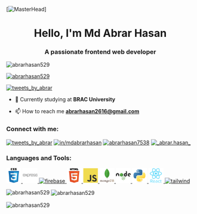 [![MasterHead](https://ibb.co.com/9Hd4L3g)]
<h1 align="center">Hello, I'm Md Abrar Hasan</h1>
<h3 align="center">A passionate frontend web developer</h3>

<p align="left"> <img src="https://komarev.com/ghpvc/?username=abrarhasan529&label=Profile%20views&color=0e75b6&style=flat" alt="abrarhasan529" /> </p>

<p align="left"> <a href="https://github.com/ryo-ma/github-profile-trophy"><img src="https://github-profile-trophy.vercel.app/?username=abrarhasan529" alt="abrarhasan529" /></a> </p>

<p align="left"> <a href="https://twitter.com/tweets_by_abrar" target="blank"><img src="https://img.shields.io/twitter/follow/tweets_by_abrar?logo=twitter&style=for-the-badge" alt="tweets_by_abrar" /></a> </p>

- 📖 Currently studying at **BRAC University**

- 📫 How to reach me **abrarhasan2616@gmail.com**

<h3 align="left">Connect with me:</h3>
<p align="left">
<a href="https://twitter.com/tweets_by_abrar" target="blank"><img align="center" src="https://raw.githubusercontent.com/rahuldkjain/github-profile-readme-generator/master/src/images/icons/Social/twitter.svg" alt="tweets_by_abrar" height="30" width="40" /></a>
<a href="https://linkedin.com/in/in/mdabrarhasan" target="blank"><img align="center" src="https://raw.githubusercontent.com/rahuldkjain/github-profile-readme-generator/master/src/images/icons/Social/linked-in-alt.svg" alt="in/mdabrarhasan" height="30" width="40" /></a>
<a href="https://fb.com/abrarhasan7538" target="blank"><img align="center" src="https://raw.githubusercontent.com/rahuldkjain/github-profile-readme-generator/master/src/images/icons/Social/facebook.svg" alt="abrarhasan7538" height="30" width="40" /></a>
<a href="https://instagram.com/_abrar.hasan_" target="blank"><img align="center" src="https://raw.githubusercontent.com/rahuldkjain/github-profile-readme-generator/master/src/images/icons/Social/instagram.svg" alt="_abrar.hasan_" height="30" width="40" /></a>
</p>

<h3 align="left">Languages and Tools:</h3>
<p align="left"> <a href="https://www.w3schools.com/css/" target="_blank" rel="noreferrer"> <img src="https://raw.githubusercontent.com/devicons/devicon/master/icons/css3/css3-original-wordmark.svg" alt="css3" width="40" height="40"/> </a> <a href="https://expressjs.com" target="_blank" rel="noreferrer"> <img src="https://raw.githubusercontent.com/devicons/devicon/master/icons/express/express-original-wordmark.svg" alt="express" width="40" height="40"/> </a> <a href="https://firebase.google.com/" target="_blank" rel="noreferrer"> <img src="https://www.vectorlogo.zone/logos/firebase/firebase-icon.svg" alt="firebase" width="40" height="40"/> </a> <a href="https://www.w3.org/html/" target="_blank" rel="noreferrer"> <img src="https://raw.githubusercontent.com/devicons/devicon/master/icons/html5/html5-original-wordmark.svg" alt="html5" width="40" height="40"/> </a> <a href="https://developer.mozilla.org/en-US/docs/Web/JavaScript" target="_blank" rel="noreferrer"> <img src="https://raw.githubusercontent.com/devicons/devicon/master/icons/javascript/javascript-original.svg" alt="javascript" width="40" height="40"/> </a> <a href="https://www.mongodb.com/" target="_blank" rel="noreferrer"> <img src="https://raw.githubusercontent.com/devicons/devicon/master/icons/mongodb/mongodb-original-wordmark.svg" alt="mongodb" width="40" height="40"/> </a> <a href="https://nodejs.org" target="_blank" rel="noreferrer"> <img src="https://raw.githubusercontent.com/devicons/devicon/master/icons/nodejs/nodejs-original-wordmark.svg" alt="nodejs" width="40" height="40"/> </a> <a href="https://www.python.org" target="_blank" rel="noreferrer"> <img src="https://raw.githubusercontent.com/devicons/devicon/master/icons/python/python-original.svg" alt="python" width="40" height="40"/> </a> <a href="https://reactjs.org/" target="_blank" rel="noreferrer"> <img src="https://raw.githubusercontent.com/devicons/devicon/master/icons/react/react-original-wordmark.svg" alt="react" width="40" height="40"/> </a> <a href="https://tailwindcss.com/" target="_blank" rel="noreferrer"> <img src="https://www.vectorlogo.zone/logos/tailwindcss/tailwindcss-icon.svg" alt="tailwind" width="40" height="40"/> </a> </p>

<p><img align="left" src="https://github-readme-stats.vercel.app/api/top-langs?username=abrarhasan529&show_icons=true&locale=en&layout=compact" alt="abrarhasan529" /></p>

<p>&nbsp;<img align="center" src="https://github-readme-stats.vercel.app/api?username=abrarhasan529&show_icons=true&locale=en" alt="abrarhasan529" /></p>

<p><img align="center" src="https://github-readme-streak-stats.herokuapp.com/?user=abrarhasan529&" alt="abrarhasan529" /></p>
